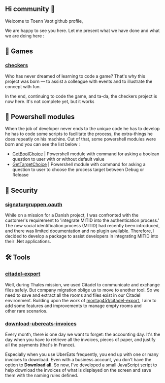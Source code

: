 ## Hi community 👋

Welcome to Toenn Vaot github profile,

We are happy to see you here. Let me present what we have done and what we are doing here :

## 🍿 Games
### [checkers](https://github.com/Toenn-Vaot/checkers)
Who has never dreamed of learning to code a game? That's why this project was born — to assist a colleague with events and to illustrate the concept with fun.

In the end, continuing to code the game, and ta-da, the checkers project is now here. It's not complete yet, but it works

## 🧰 Powershell modules
When the job of developer never ends to the unique code he has to develop he has to code some scripts to facilitate the process, the extra-things he does repeatly on his machine. Out of that, some powershell modules were born and you can see the list below :
- [GetBoolChoice](https://github.com/Toenn-Vaot/psmodule-get-bool-choice) | Powershell module with command for asking a boolean question to user with or without default value
- [GetTargetChoice](https://github.com/Toenn-Vaot/psmodule-get-target-choice) | Powershell module with command for asking a question to user to choose the process target between Debug or Release

## 🔐 Security
### [signaturgruppen.oauth](https://github.com/Toenn-Vaot/signaturgruppen.oauth)
While on a mission for a Danish project, I was confronted with the customer's requirement to 'integrate MITID into the authentication process.' The new social identification process (MITID) had recently been introduced, and there was limited documentation and no plugin available. Therefore, I decided to develop a package to assist developers in integrating MITID into their .Net applications.

## 🛠️ Tools
### [citadel-export](https://github.com/Toenn-Vaot/citadel-export)
Well, during Thales mission, we used Citadel to communicate and exchange files safely. But company migration oblige us to move to another tool. So we need to save and extract all the rooms and files exist in our Citadel environment.
Building upon the work of [montag451/citadel-export](https://github.com/montag451/citadel-export), I aim to add some features and improvements to manage empty rooms and other rare scenarios.

### [download-ubereats-invoices](https://github.com/Toenn-Vaot/download-ubereats-invoices)
Every month, there is one day we want to forget: the accounting day. It's the day when you have to retrieve all the invoices, pieces of paper, and justify all the payments (that's in France).

Especially when you use UberEats frequently, you end up with one or many invoices to download. Even with a business account, you don't have the option to **Download all**. So now, I've developed a small JavaScript script to help download the invoices of what is displayed on the screen and save them with the naming rules defined.
